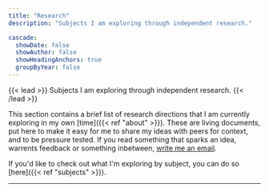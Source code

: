 ```yaml
---
title: "Research"
description: "Subjects I am exploring through independent research."

cascade:
  showDate: false
  showAuthor: false
  showHeadingAnchors: true
  groupByYear: false
---
```


{{< lead >}}
Subjects I am exploring through independent research. 
{{< /lead >}}

This section contains a brief list of research directions that I am currently exploring in my own [time]({{< ref "about" >}}). These are living documents, put here to make it easy for me to share my ideas with peers for context, and to be pressure tested. If you read something that sparks an idea, warrents feedback or something inbetween, [write me an email](mailto:me@benjaminbanderson.com).

If you'd like to check out what I'm exploring by subject, you can do so [here]({{< ref "subjects" >}}).

---
